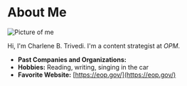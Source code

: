 # About Me

![Picture of me](https://avatars1.githubusercontent.com/u/40181132?s=460&v=4)

Hi, I'm Charlene B. Trivedi. I'm a content strategist at *OPM*.

- **Past Companies and Organizations:** 
- **Hobbies:** Reading, writing, singing in the car
- **Favorite Website:** [https://eop.gov/](https://eop.gov/)
